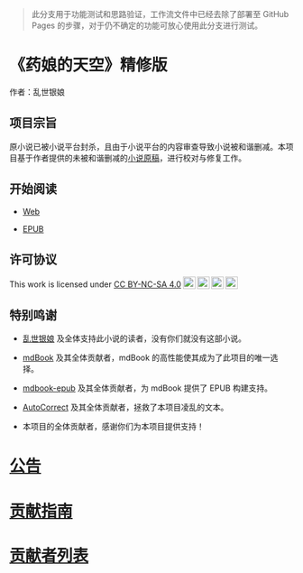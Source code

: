 > 此分支用于功能测试和思路验证，工作流文件中已经去除了部署至 GitHub Pages 的步骤，对于仍不确定的功能可放心使用此分支进行测试。

# 《药娘的天空》精修版

作者：乱世银娘

## 项目宗旨

原小说已被小说平台封杀，且由于小说平台的内容审查导致小说被和谐删减。本项目基于作者提供的未被和谐删减的[小说原稿](https://github.com/Zh40Le1ZOOB/YaoNiangDeTianKong-Fix/tree/raw)，进行校对与修复工作。

## 开始阅读

- [Web](https://Zh40Le1ZOOB.github.io/YaoNiangDeTianKong-Fix)

- [EPUB](https://github.com/Zh40Le1ZOOB/YaoNiangDeTianKong-Fix/actions)

## 许可协议

<p xmlns:cc="http://creativecommons.org/ns#" >This work is licensed under <a href="http://creativecommons.org/licenses/by-nc-sa/4.0/?ref=chooser-v1" target="_blank" rel="license noopener noreferrer" style="display:inline-block;">CC BY-NC-SA 4.0<img style="height:22px!important;margin-left:3px;vertical-align:text-bottom;" src="https://mirrors.creativecommons.org/presskit/icons/cc.svg?ref=chooser-v1"><img style="height:22px!important;margin-left:3px;vertical-align:text-bottom;" src="https://mirrors.creativecommons.org/presskit/icons/by.svg?ref=chooser-v1"><img style="height:22px!important;margin-left:3px;vertical-align:text-bottom;" src="https://mirrors.creativecommons.org/presskit/icons/nc.svg?ref=chooser-v1"><img style="height:22px!important;margin-left:3px;vertical-align:text-bottom;" src="https://mirrors.creativecommons.org/presskit/icons/sa.svg?ref=chooser-v1"></a></p>

## 特别鸣谢

- [乱世银娘](https://www.weibo.com/p/1005055513855401) 及全体支持此小说的读者，没有你们就没有这部小说。

- [mdBook](https://github.com/rust-lang/mdBook) 及其全体贡献者，mdBook 的高性能使其成为了此项目的唯一选择。

- [mdbook-epub](https://github.com/Michael-F-Bryan/mdbook-epub) 及其全体贡献者，为 mdBook 提供了 EPUB 构建支持。

- [AutoCorrect](https://github.com/huacnlee/autocorrect) 及其全体贡献者，拯救了本项目凌乱的文本。

- 本项目的全体贡献者，感谢你们为本项目提供支持！

# [公告](ANNOUNCEMENT.md)

# [贡献指南](CONTRIBUTING.md)

# [贡献者列表](CONTRIBUTORS.md)

